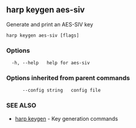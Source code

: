 ## harp keygen aes-siv

Generate and print an AES-SIV key

```
harp keygen aes-siv [flags]
```

### Options

```
  -h, --help   help for aes-siv
```

### Options inherited from parent commands

```
      --config string   config file
```

### SEE ALSO

* [harp keygen](harp_keygen.md)	 - Key generation commands

